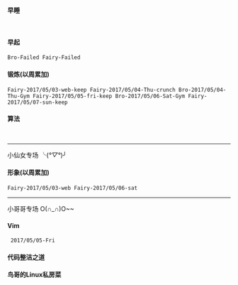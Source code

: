 #### 早睡
`  `
#### 早起
` Bro-Failed
  Fairy-Failed `
#### 锻炼(以周累加)
`Fairy-2017/05/03-web-keep Fairy-2017/05/04-Thu-crunch Bro-2017/05/04-Thu-Gym
Fairy-2017/05/05-fri-keep Bro-2017/05/06-Sat-Gym Fairy-2017/05/07-sun-keep`
#### 算法
` `
***
小仙女专场 ╰(*°▽°*)╯
#### 形象(以周累加)
`Fairy-2017/05/03-web Fairy-2017/05/06-sat`

*** 
小哥哥专场 O(∩_∩)O~~
#### Vim
` 2017/05/05-Fri`
#### 代码整洁之道

#### 鸟哥的Linux私房菜


